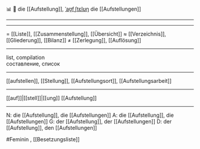 📊 🔴 die [[Aufstellung]], [ˈaʊ̯fˌʃtɛlʊŋ](https://youglish.com/pronounce/Aufstellung/german)
die [[Aufstellungen]]

---

---
= [[Liste]], [[Zusammenstellung]], [[Übersicht]]
≈ [[Verzeichnis]], [[Gliederung]], [[Bilanz]]
≠ [[Zerlegung]], [[Auflösung]]

---
list, compilation  
составление, список

---
[[aufstellen]], [[Stellung]], [[Aufstellungsort]], [[Aufstellungsarbeit]]

---
[[auf]]|[[stell]]|[[ung]]
[[Aufstellung]]


---
N: die [[Aufstellung]], die [[Aufstellungen]]
A: die [[Aufstellung]], die [[Aufstellungen]]
G: der [[Aufstellung]], der [[Aufstellungen]]
D: der [[Aufstellung]], den [[Aufstellungen]]


#Feminin , [[Besetzungsliste]]